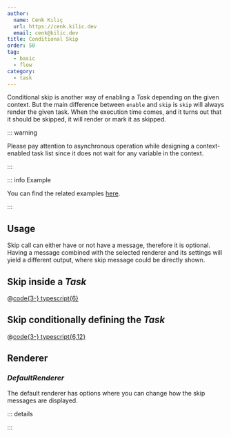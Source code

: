 ```yaml
---
author:
  name: Cenk Kılıç
  url: https://cenk.kilic.dev
  email: cenk@kilic.dev
title: Conditional Skip
order: 50
tag:
  - basic
  - flow
category:
  - task
---
```


Conditional skip is another way of enabling a _Task_ depending on the given context. But the main difference between `enable` and `skip` is `skip` will always render the given task. When the execution time comes, and it turns out that it should be skipped, it will render or mark it as skipped.

<!-- more -->

::: warning

Please pay attention to asynchronous operation while designing a context-enabled task list since it does not wait for any variable in the context.

:::

::: info Example

You can find the related examples [here](https://github.com/listr2/listr2/tree/master/examples/task-skip.example.ts).

:::

## Usage

Skip call can either have or not have a message, therefore it is optional. Having a message combined with the selected renderer and its settings will yield a different output, where skip message could be directly shown.

## Skip inside a _Task_

@[code{3-} typescript{6}](../../examples/docs/task/skip/inside.ts)

## Skip conditionally defining the _Task_

@[code{3-} typescript{6,12}](../../examples/docs/task/skip/task.ts)

## Renderer

### _DefaultRenderer_

The default renderer has options where you can change how the skip messages are displayed.

::: details

<!-- @include: ../api/interfaces/ListrDefaultRendererOptions.md{164-219} -->

:::
